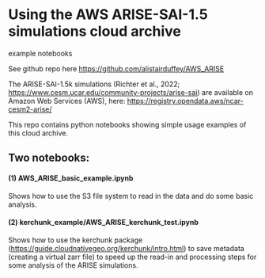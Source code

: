 # Using the AWS ARISE-SAI-1.5 simulations cloud archive 

example notebooks

See github repo here https://github.com/alistairduffey/AWS_ARISE

The ARISE-SAI-1.5k simulations (Richter et al., 2022; https://www.cesm.ucar.edu/community-projects/arise-sai) are available on Amazon Web Services (AWS), here: https://registry.opendata.aws/ncar-cesm2-arise/

This repo contains python notebooks showing simple usage examples of this cloud archive. 


## Two notebooks: 

#### (1) AWS_ARISE_basic_example.ipynb 
Shows how to use the S3 file system to read in the data and do some basic analysis.

#### (2) kerchunk_example/AWS_ARISE_kerchunk_test.ipynb
Shows how to use the kerchunk package (https://guide.cloudnativegeo.org/kerchunk/intro.html) to save metadata (creating a virtual zarr file) to speed up the read-in and processing steps for some analysis of the ARISE simulations. 




